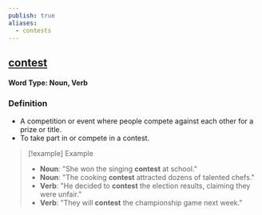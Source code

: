 ```yaml
---
publish: true
aliases:
  - contests
---
```


## [contest](https://dictionary.cambridge.org/dictionary/english/contest)
#### Word Type: Noun, Verb

### Definition
- A competition or event where people compete against each other for a prize or title.  
- To take part in or compete in a contest.

> [!example] Example
> 
> - **Noun**: "She won the singing **contest** at school."
> - **Noun**: "The cooking **contest** attracted dozens of talented chefs."
> - **Verb**: "He decided to **contest** the election results, claiming they were unfair."
> - **Verb**: "They will **contest** the championship game next week."